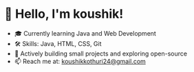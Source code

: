 # 👋 Hello, I'm koushik!

- 🎓 Currently learning Java and Web Development
- 🛠️ Skills: Java, HTML, CSS, Git
- 🌱 Actively building small projects and exploring open-source
- 📫 Reach me at: koushikkothuri24@gmail.com

